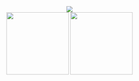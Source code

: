 
    
<div align="center">
    <img src="https://github-readme-streak-stats.herokuapp.com?user=Krimax0&theme=codestackr&type=png"> </br>
    <img height=165 src="https://github-readme-stats.vercel.app/api/top-langs/?username=Krimax0&theme=codeSTACKr&layout=compact"> 
    <img height=165 src="https://github-readme-stats.vercel.app/api?username=Krimax0&count_private=true&theme=codeSTACKr&show_icons=true"> 
<div/>
   
